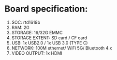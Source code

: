 # Board specification:

1. SOC: rtd1619b
2. RAM: 2G
3. STORAGE: 16/32G EMMC
4. STORAGE EXTENT: SD card / CF card
5. USB: 1x USB2.0 / 1x USB 3.0 (TYPE C)
6. NETWORK: 100M ethernet/ WiFi 5G/ Bluetooth 4.x
7. VIDEO OUTPUT: 1x HDMI
